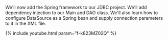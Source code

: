 ---
---

We'll now add the Spring framework to our JDBC project. We'll add dependency injection to our Main and DAO class. We'll also learn how to configure DataSource as a Spring bean and supply connection parameters to it in the XML file.

{% include youtube.html param="f-k823MZ02Q" %}